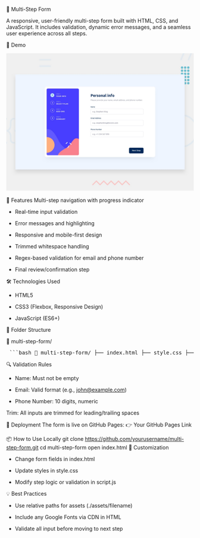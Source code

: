 🚀 Multi-Step Form

A responsive, user-friendly multi-step form built with HTML, CSS, and JavaScript. It includes validation, dynamic error messages, and a seamless user experience across all steps.

📸 Demo

![Form Preview](assets/designs/desktop-preview.jpg)



🧰 Features
Multi-step navigation with progress indicator

- Real-time input validation

- Error messages and highlighting

- Responsive and mobile-first design

- Trimmed whitespace handling

- Regex-based validation for email and phone number

- Final review/confirmation step

🛠️ Technologies Used
- HTML5

- CSS3 (Flexbox, Responsive Design)

- JavaScript (ES6+)

🚧 Folder Structure

📁 multi-step-form/
<pre lang="markdown"> ```bash 📁 multi-step-form/ ├── index.html ├── style.css ├── script.js ├── assets/ │ └── (images, icons) └── README.md ``` </pre>

🔍 Validation Rules
- Name: Must not be empty

- Email: Valid format (e.g., john@example.com)

- Phone Number: 10 digits, numeric

Trim: All inputs are trimmed for leading/trailing spaces

🔗 Deployment
The form is live on GitHub Pages:
👉 Your GitHub Pages Link

📦 How to Use Locally
git clone https://github.com/yourusername/multi-step-form.git
cd multi-step-form
open index.html
🎨 Customization
- Change form fields in index.html

- Update styles in style.css

- Modify step logic or validation in script.js

💡 Best Practices
- Use relative paths for assets (./assets/filename)

- Include any Google Fonts via CDN in HTML

- Validate all input before moving to next step

